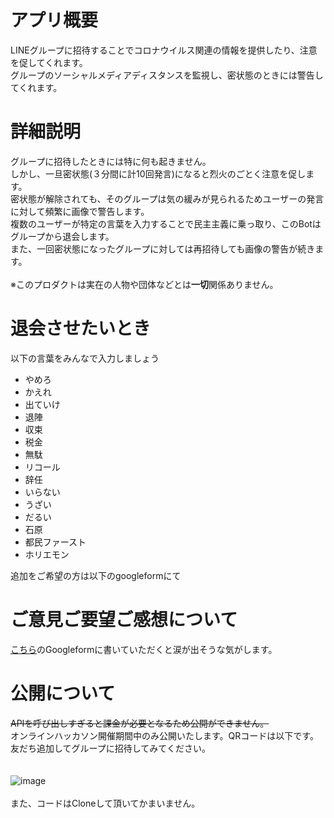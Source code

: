 # アプリ概要
LINEグループに招待することでコロナウイルス関連の情報を提供したり、注意を促してくれます。<br>
グループのソーシャルメディアディスタンスを監視し、密状態のときには警告してくれます。<br>

# 詳細説明
グループに招待したときには特に何も起きません。<br>
しかし、一旦密状態(３分間に計10回発言)になると烈火のごとく注意を促します。<br>
密状態が解除されても、そのグループは気の緩みが見られるためユーザーの発言に対して頻繁に画像で警告します。<br>
複数のユーザーが特定の言葉を入力することで民主主義に乗っ取り、このBotはグループから退会します。<br>
また、一回密状態になったグループに対しては再招待しても画像の警告が続きます。<br><br>
※このプロダクトは実在の人物や団体などとは**一切**関係ありません。<br>

# 退会させたいとき
以下の言葉をみんなで入力しましょう

- やめろ
- かえれ
- 出ていけ
- 退陣
- 収束
- 税金
- 無駄
- リコール
- 辞任
- いらない
- うざい
- だるい
- 石原
- 都民ファースト
- ホリエモン

追加をご希望の方は以下のgoogleformにて

# ご意見ご要望ご感想について
[こちら](https://forms.gle/GLNrQknAvksRVVF96)のGoogleformに書いていただくと涙が出そうな気がします。

# 公開について
~~APIを呼び出しすぎると課金が必要となるため公開ができません。~~<br>
オンラインハッカソン開催期間中のみ公開いたします。QRコードは以下です。<br>
友だち追加してグループに招待してみてください。<br><br><br>
![image](https://user-images.githubusercontent.com/50829936/83341268-72e14880-a31c-11ea-9f26-162ae2cd1571.png)<br><br>
また、コードはCloneして頂いてかまいません。

